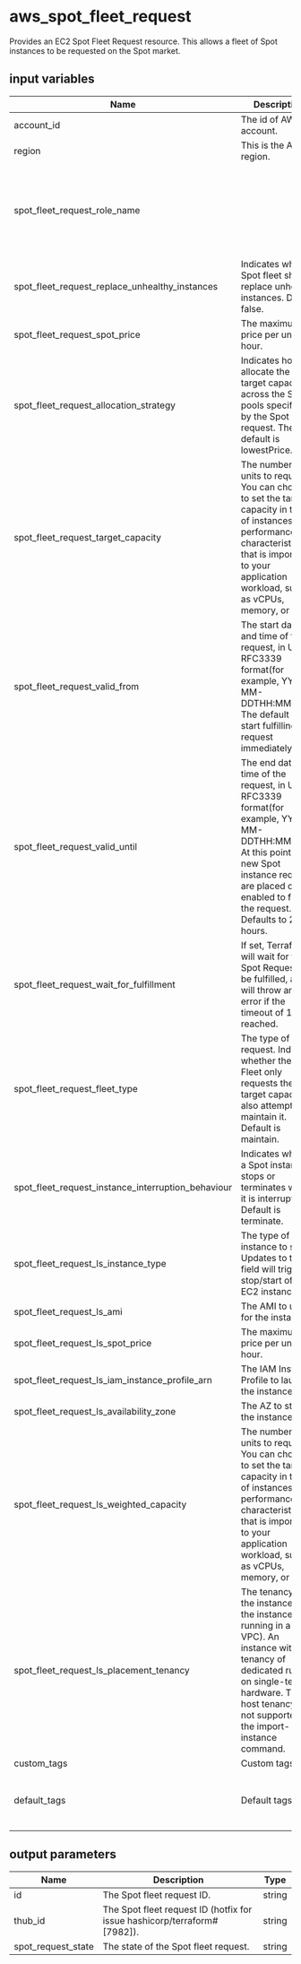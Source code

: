 # aws_spot_fleet_request

Provides an EC2 Spot Fleet Request resource. This allows a fleet of Spot instances to be requested on the Spot market.

## input variables

| Name | Description | Type | Default | Required |
|------|-------------|:----:|:-----:|:-----:|
|account_id|The id of AWS account.|string||Yes|
|region|This is the AWS region.|string|us-east-1|Yes|
|spot_fleet_request_role_name||string|Grants the Spot fleet permission to terminate Spot instances on your behalf when you cancel its Spot fleet request using CancelSpotFleetRequests or when the Spot fleet request expires, if you set terminateInstancesWithExpiration.|Yes|
|spot_fleet_request_replace_unhealthy_instances|Indicates whether Spot fleet should replace unhealthy instances. Default false.|boolean|false|No|
|spot_fleet_request_spot_price|The maximum bid price per unit hour.|string|0.03|No|
|spot_fleet_request_allocation_strategy|Indicates how to allocate the target capacity across the Spot pools specified by the Spot fleet request. The default is lowestPrice.|string|lowestPrice|No|
|spot_fleet_request_target_capacity|The number of units to request. You can choose to set the target capacity in terms of instances or a performance characteristic that is important to your application workload, such as vCPUs, memory, or I/O.|number|6|No|
|spot_fleet_request_valid_from|The start date and time of the request, in UTC RFC3339 format(for example, YYYY-MM-DDTHH:MM:SSZ). The default is to start fulfilling the request immediately.|string|2019-11-04T20:44:20Z|No|
|spot_fleet_request_valid_until|The end date and time of the request, in UTC RFC3339 format(for example, YYYY-MM-DDTHH:MM:SSZ). At this point, no new Spot instance requests are placed or enabled to fulfill the request. Defaults to 24 hours.|string|2019-11-04T20:44:20Z|No|
|spot_fleet_request_wait_for_fulfillment|If set, Terraform will wait for the Spot Request to be fulfilled, and will throw an error if the timeout of 10m is reached.|boolean|false|No|
|spot_fleet_request_fleet_type|The type of fleet request. Indicates whether the Spot Fleet only requests the target capacity or also attempts to maintain it. Default is maintain.|string|maintain|No|
|spot_fleet_request_instance_interruption_behaviour| Indicates whether a Spot instance stops or terminates when it is interrupted. Default is terminate.|string|terminate|No|
|spot_fleet_request_ls_instance_type|The type of instance to start. Updates to this field will trigger a stop/start of the EC2 instance.|string|t2.micro|No|
|spot_fleet_request_ls_ami|The AMI to use for the instance.|string||Yes|
|spot_fleet_request_ls_spot_price|The maximum bid price per unit hour.|string|0.03|No|
|spot_fleet_request_ls_iam_instance_profile_arn|The IAM Instance Profile to launch the instance with.|string||Yes|
|spot_fleet_request_ls_availability_zone|The AZ to start the instance in.|string|us-east-1a|No|
|spot_fleet_request_ls_weighted_capacity|The number of units to request. You can choose to set the target capacity in terms of instances or a performance characteristic that is important to your application workload, such as vCPUs, memory, or I/O.|number|3|No|
|spot_fleet_request_ls_placement_tenancy|The tenancy of the instance (if the instance is running in a VPC). An instance with a tenancy of dedicated runs on single-tenant hardware. The host tenancy is not supported for the import-instance command.|string|dedicated|No|
|custom_tags|Custom tags.|map||No|
|default_tags|Default tags.|map|{"ThubName"= "{{ name }}","ThubCode"= "{{ code }}","ThubEnv"= "default","Description" = "Managed by TerraHub"}|No|

## output parameters

| Name | Description | Type |
|------|-------------|:----:|
|id|The Spot fleet request ID.|string|
|thub_id|The Spot fleet request ID (hotfix for issue hashicorp/terraform#[7982]).|string|
|spot_request_state|The state of the Spot fleet request.|string|
